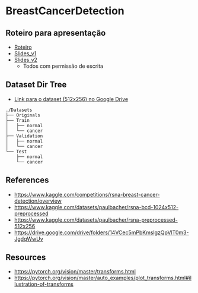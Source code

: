 # BreastCancerDetection

## Roteiro para apresentação

 - [Roteiro](Jose/Apresentacao_roteiro.md)
 - [Slides_v1](https://docs.google.com/presentation/d/1UW8-Ib4c92fkoXUEwjCwXInnH9NZz4il1qsXsBAp5nE/edit?usp=sharing)
 - [Slides_v2](https://docs.google.com/presentation/d/1h7x4kit5UJi-Vh2jikcSxIxk4pDtsZr5/edit?usp=drive_link&ouid=109853786987719898616&rtpof=true&sd=true)
   - Todos com permissão de escrita

## Dataset Dir Tree
 - [Link para o dataset (512x256) no Google Drive](https://drive.google.com/drive/folders/1qxejMKYOFNKLkxw_5fMGl5yOFTgCsYD2?usp=sharing)
```
./Datasets
├── Originals
├── Train
│   ├── normal
│   └── cancer
├── Validation
│   ├── normal
│   └── cancer
└── Test
    ├── normal
    └── cancer
```

## References

- https://www.kaggle.com/competitions/rsna-breast-cancer-detection/overview
- https://www.kaggle.com/datasets/paulbacher/rsna-bcd-1024x512-preprocessed
- https://www.kaggle.com/datasets/paulbacher/rsna-preprocessed-512x256
- https://drive.google.com/drive/folders/14VCec5mPbKmslgzQpVlT0m3-JgdqWwUv


## Resources

- https://pytorch.org/vision/master/transforms.html
- https://pytorch.org/vision/master/auto_examples/plot_transforms.html#illustration-of-transforms
